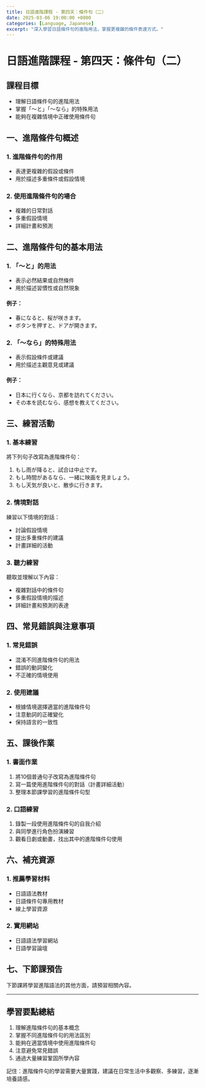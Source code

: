 ```yaml
---
title: 日語進階課程 - 第四天：條件句（二）
date: 2025-03-06 19:00:00 +0800
categories: [Language, Japanese]
excerpt: "深入學習日語條件句的進階用法，掌握更複雜的條件表達方式。"
---
```


# 日語進階課程 - 第四天：條件句（二）

## 課程目標
- 理解日語條件句的進階用法
- 掌握「～と」「～なら」的特殊用法
- 能夠在複雜情境中正確使用條件句

## 一、進階條件句概述

### 1. 進階條件句的作用
- 表達更複雜的假設或條件
- 用於描述多重條件或假設情境

### 2. 使用進階條件句的場合
- 複雜的日常對話
- 多重假設情境
- 詳細計畫和預測

## 二、進階條件句的基本用法

### 1. 「～と」的用法
- 表示必然結果或自然條件
- 用於描述習慣性或自然現象

#### 例子：
- 春になると、桜が咲きます。
- ボタンを押すと、ドアが開きます。

### 2. 「～なら」的特殊用法
- 表示假設條件或建議
- 用於描述主觀意見或建議

#### 例子：
- 日本に行くなら、京都を訪れてください。
- その本を読むなら、感想を教えてください。

## 三、練習活動

### 1. 基本練習
將下列句子改寫為進階條件句：
1. もし雨が降ると、試合は中止です。
2. もし時間があるなら、一緒に映画を見ましょう。
3. もし天気が良いと、散歩に行きます。

### 2. 情境對話
練習以下情境的對話：
- 討論假設情境
- 提出多重條件的建議
- 計畫詳細的活動

### 3. 聽力練習
聽取並理解以下內容：
- 複雜對話中的條件句
- 多重假設情境的描述
- 詳細計畫和預測的表達

## 四、常見錯誤與注意事項

### 1. 常見錯誤
- 混淆不同進階條件句的用法
- 錯誤的動詞變化
- 不正確的情境使用

### 2. 使用建議
- 根據情境選擇適當的進階條件句
- 注意動詞的正確變化
- 保持語言的一致性

## 五、課後作業

### 1. 書面作業
1. 將10個普通句子改寫為進階條件句
2. 寫一篇使用進階條件句的對話（計畫詳細活動）
3. 整理本節課學習的進階條件句型

### 2. 口語練習
1. 錄製一段使用進階條件句的自我介紹
2. 與同學進行角色扮演練習
3. 觀看日劇或動畫，找出其中的進階條件句使用

## 六、補充資源

### 1. 推薦學習材料
- 日語語法教材
- 日語條件句專用教材
- 線上學習資源

### 2. 實用網站
- 日語語法學習網站
- 日語學習論壇

## 七、下節課預告
下節課將學習進階語法的其他方面，請預習相關內容。

---

## 學習要點總結
1. 理解進階條件句的基本概念
2. 掌握不同進階條件句的用法區別
3. 能夠在適當情境中使用進階條件句
4. 注意避免常見錯誤
5. 通過大量練習鞏固所學內容

記住：進階條件句的學習需要大量實踐，建議在日常生活中多觀察、多練習，逐漸培養語感。 
